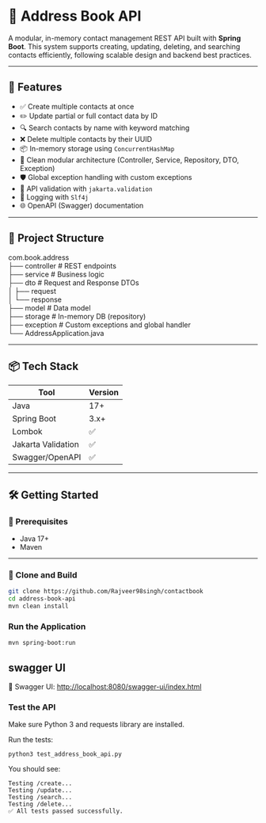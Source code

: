 # 📒 Address Book API

A modular, in-memory contact management REST API built with **Spring Boot**. This system supports creating, updating, deleting, and searching contacts efficiently, following scalable design and backend best practices.

---

## 🚀 Features

- ✅ Create multiple contacts at once
- ✏️ Update partial or full contact data by ID
- 🔍 Search contacts by name with keyword matching
- ❌ Delete multiple contacts by their UUID
- 📦 In-memory storage using `ConcurrentHashMap`
- 🧩 Clean modular architecture (Controller, Service, Repository, DTO, Exception)
- 🛡️ Global exception handling with custom exceptions
- 📄 API validation with `jakarta.validation`
- 📝 Logging with `Slf4j`
- 🌐 OpenAPI (Swagger) documentation

---

## 🧱 Project Structure

com.book.address    
├── controller # REST endpoints     
├── service # Business logic     
├── dto # Request and Response DTOs      
│ ├── request  
│ └── response   
├── model # Data model    
├── storage # In-memory DB (repository)    
├── exception # Custom exceptions and global handler    
└── AddressApplication.java


---

## 📦 Tech Stack

| Tool            | Version  |
|-----------------|----------|
| Java            | 17+      |
| Spring Boot     | 3.x+     |
| Lombok          | ✅       |
| Jakarta Validation | ✅     |
| Swagger/OpenAPI | ✅       |

---

## 🛠️ Getting Started

### 🔗 Prerequisites

- Java 17+
- Maven

---

### 🧪 Clone and Build

```bash
git clone https://github.com/Rajveer98singh/contactbook
cd address-book-api
mvn clean install
```

### Run the Application

```bash
mvn spring-boot:run
```



## swagger UI

📘 Swagger UI: [http://localhost:8080/swagger-ui/index.html](http://localhost:8080/swagger-ui/index.html)



### Test the API

Make sure Python 3 and requests library are installed.

Run the tests:

```
python3 test_address_book_api.py
```

You should see:

```
Testing /create... 
Testing /update...
Testing /search...
Testing /delete...
✅ All tests passed successfully.
```